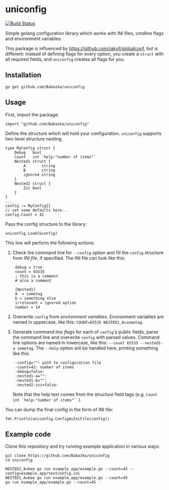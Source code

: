uniconfig
=========
[![Build Status](https://travis-ci.org/Babazka/uniconfig.svg?branch=master)](https://travis-ci.org/Babazka/uniconfig)

Simple golang configuration library which works with INI files, cmdline flags and environment variables.

This package is influenced by https://github.com/rakyll/globalconf, but is different: instead of defining flags for every option, you create a ``struct`` with all required fields, and ``uniconfig`` creates all flags for you.

Installation
------------

	go get github.com/Babazka/uniconfig

Usage
-----

First, import the package:

	import "github.com/Babazka/uniconfig"

Define the structure which will hold your configuration. ``uniconfig`` supports two-level structure nesting.

	type MyConfig struct {
		Debug   bool
		Count   int `help:"number of items"`
		Nested1 struct {
			A       string
			B       string
			ignored string
		}
		Nested2 struct {
			Zzz bool
		}
	}
	...
	config := MyConfig{}
	// set some defaults here...
	config.Count = 42

Pass the config structure to the library:

	uniconfig.Load(&config)

This line will perform the following actions:

1. Check the command line for ``--config`` option and fill the ``config`` structure from *INI file*, if specified. The INI file can look like this:

		debug = true
		count = 65535
		; this is a comment
		# also a comment
		
		[Nested1]
		A  = sometag
		b = something else
		irrelevant = ignored option
		number = 14

2. Overwrite ``config`` from *environment variables*. Environment variables are named in uppercase, like this: ``COUNT=65535 NESTED1_A=sometag``.
3. Generate *command line flags* for each of ``config``'s public fields, parse the command line and overwrite ``config`` with parsed values. Command line options are named in lowercase, like this: ``--count 65535 --nested1-a sometag``. The ``--help`` option will be handled here, printing something like this:

		-config="": path to configuration file
		-count=42: number of items
		-debug=false:
		-nested1-a="":
		-nested1-b="":
		-nested2-zzz=false:

	Note that the help text comes from the structure field tags (e.g. ``Count   int `help:"number of items"` ``).

You can dump the final config in the form of INI file:

	fmt.Println(uniconfig.ConfigAsIniFile(config))

Example code
------------

Clone this repository and try running example application in various ways:

	git clone https://github.com/Babazka/uniconfig
	cd uniconfig

	NESTED1_A=bee go run example_app/example.go --count=45 --config=example_app/testconfig.ini
	NESTED1_A=bee go run example_app/example.go --count=45
	go run example_app/example.go --count=45
